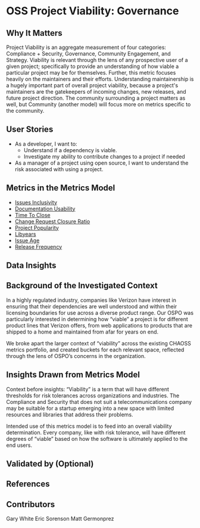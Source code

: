 # OSS Project Viability: Governance

## Why It Matters

Project Viability is an aggregate measurement of four categories: Compliance + Security, Governance, Community Engagement, and Strategy. Viability is relevant through the lens of any prospective user of a given project; specifically to provide an understanding of how viable a particular project may be for themselves. Further, this metric focuses heavily on the maintainers and their efforts. Understanding maintainership is a hugely important part of overall project viability, because a project's maintainers are the gatekeepers of incoming changes, new releases, and future project direction. The community surrounding a project matters as well, but Community (another model) will focus more on metrics specific to the community.

## User Stories

* As a developer, I want to:
    * Understand if a dependency is viable.
    * Investigate my ability to contribute changes to a project if needed
* As a manager of a project using open source, I want to understand the risk associated with using a project.

## Metrics in the Metrics Model

* [Issues Inclusivity](https://chaoss.community/?p=3533)
* [Documentation Usability](https://chaoss.community/?p=3532)
* [Time To Close](https://chaoss.community/?p=3446)
* [Change Request Closure Ratio](https://chaoss.community/?p=4834)
* [Project Popularity](https://chaoss.community/?p=3573)
* [Libyears](https://chaoss.community/?p=3976)
* [Issue Age](https://chaoss.community/?p=3629)
* [Release Frequency](https://chaoss.community/?p=4765)

## Data Insights

## Background of the Investigated Context

In a highly regulated industry, companies like Verizon have interest in ensuring that their dependencies are well understood and within their licensing boundaries for use across a diverse product range. Our OSPO was particularly interested in determining how “viable” a project is for different product lines that Verizon offers, from web applications to products that are shipped to a home and maintained from afar for years on end.

We broke apart the larger context of “viability” across the existing CHAOSS metrics portfolio, and created buckets for each relevant space, reflected through the lens of OSPO’s concerns in the organization. 

## Insights Drawn from Metrics Model

Context before insights: “Viability” is a term that will have different thresholds for risk tolerances across organizations and industries. The Compliance and Security that does not suit a telecommunications company may be suitable for a startup emerging into a new space with limited resources and libraries that address their problems. 

Intended use of this metrics model is to feed into an overall viability determination. Every company, like with risk tolerance, will have different degrees of “viable” based on how the software is ultimately applied to the end users.

## Validated by (Optional)

## References

## Contributors

Gary White
Eric Sorenson
Matt Germonprez
